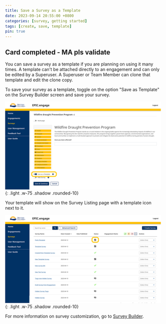 ```yaml
---
title: Save a Survey as a Template
date: 2023-09-14 20:55:00 +0800
categories: [survey, getting started]
tags: [create, save, template]
pin: true
---
```


## Card completed - MA pls validate

You can save a survey as a template if you are planning on using it many times. A template can't be attached directly to an engagement and can only be edited by a Superuser. A Superuser or Team Member can clone that template and edit the clone copy.

To save your survey as a template, toggle on the option "Save as Template" on the Survey Builder screen and save your survey.
   
![Toggle on](/assets/UserGuideImages/Images/save-survey-as-template/save-survey-as-template-image-of-toggle-on-save-as-template-on-survey-builder.png){: .light .w-75 .shadow .rounded-10}  

Your template will show on the Survey Listing page with a template icon next to it. 

![Template](/assets/UserGuideImages/Images/save-survey-as-template/save-survey-as-template-survey-listing-page-showing-a-template.png){: .light .w-75 .shadow .rounded-10} 

For more information on survey customization, go to [Survey Builder](/met-guide/posts/survey-builder/).
